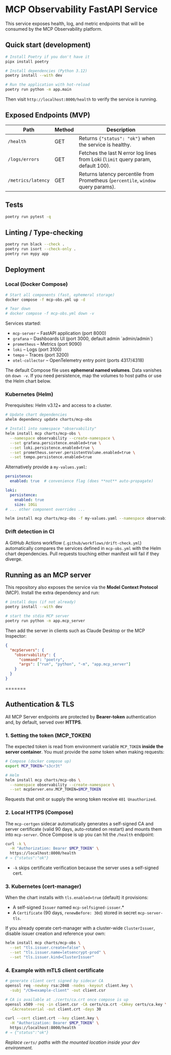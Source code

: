 # MCP Observability FastAPI Service

This service exposes health, log, and metric endpoints that will be consumed by the MCP Observability platform.

## Quick start (development)

```bash
# Install Poetry if you don't have it
pipx install poetry

# Install dependencies (Python 3.12)
poetry install --with dev

# Run the application with hot-reload
poetry run python -m app.main
```

Then visit `http://localhost:8000/health` to verify the service is running.

## Exposed Endpoints (MVP)

| Path | Method | Description |
|------|--------|-------------|
| `/health` | GET | Returns `{"status": "ok"}` when the service is healthy. |
| `/logs/errors` | GET | Fetches the last N error log lines from Loki (`limit` query param, default 100). |
| `/metrics/latency` | GET | Returns latency percentile from Prometheus (`percentile`, `window` query params). |

## Tests

```bash
poetry run pytest -q
```

## Linting / Type-checking

```bash
poetry run black --check .
poetry run isort --check-only .
poetry run mypy app
```

## Deployment

### Local (Docker Compose)

```bash
# Start all components (fast, ephemeral storage)
docker compose -f mcp-obs.yml up -d

# Tear down
# docker compose -f mcp-obs.yml down -v
```

Services started:
* `mcp-server` – FastAPI application (port 8000)
* `grafana` – Dashboards UI (port 3000, default admin \`admin/admin\`)
* `prometheus` – Metrics (port 9090)
* `loki` – Logs (port 3100)
* `tempo` – Traces (port 3200)
* `otel-collector` – OpenTelemetry entry point (ports 4317/4318)

The default Compose file uses **ephemeral named volumes**. Data vanishes on `down -v`. If you need persistence, map the volumes to host paths or use the Helm chart below.

### Kubernetes (Helm)

Prerequisites: Helm v3.12+ and access to a cluster.

```bash
# Update chart dependencies
ahelm dependency update charts/mcp-obs

# Install into namespace "observability"
helm install mcp charts/mcp-obs \
  --namespace observability --create-namespace \
  --set grafana.persistence.enabled=true \
  --set loki.persistence.enabled=true \
  --set prometheus.server.persistentVolume.enabled=true \
  --set tempo.persistence.enabled=true
```

Alternatively provide a `my-values.yaml`:

```yaml
persistence:
  enabled: true  # convenience flag (does **not** auto-propagate)

loki:
  persistence:
    enabled: true
    size: 10Gi
# ... other component overrides ...
```

```bash
helm install mcp charts/mcp-obs -f my-values.yaml --namespace observability --create-namespace
```

### Drift detection in CI
A GitHub Actions workflow (`.github/workflows/drift-check.yml`) automatically compares the services defined in `mcp-obs.yml` with the Helm chart dependencies. Pull requests touching either manifest will fail if they diverge. 

## Running as an MCP server

This repository also exposes the service via the **Model Context Protocol** (MCP). Install the extra dependency and run:

```bash
# install deps (if not already)
poetry install --with dev

# start the stdio MCP server
poetry run python -m app.mcp_server
```

Then add the server in clients such as Claude Desktop or the MCP Inspector:

```json
{
  "mcpServers": {
    "observability": {
      "command": "poetry",
      "args": ["run", "python", "-m", "app.mcp_server"]
    }
  }
}
```
=======
## Authentication & TLS

All MCP Server endpoints are protected by **Bearer-token** authentication and, by default, served over **HTTPS**.

### 1. Setting the token (MCP_TOKEN)

The expected token is read from environment variable `MCP_TOKEN` **inside the server container**.  You must
provide the *same* token when making requests:

```bash
# Compose (docker compose up)
export MCP_TOKEN="s3cr3t"

# Helm
helm install mcp charts/mcp-obs \
  --namespace observability --create-namespace \
  --set mcpServer.env.MCP_TOKEN=$MCP_TOKEN
```

Requests that omit or supply the wrong token receive `401 Unauthorized`.

### 2. Local HTTPS (Compose)

The `mcp-certgen` sidecar automatically generates a self-signed CA and server certificate (valid 90 days, auto-rotated on restart) and mounts them into `mcp-server`.  Once Compose is up you can hit the `/health` endpoint:

```bash
curl -k \
  -H "Authorization: Bearer $MCP_TOKEN" \
  https://localhost:8000/health
# → {"status":"ok"}
```

* `-k` skips certificate verification because the server uses a self-signed cert.

### 3. Kubernetes (cert-manager)

When the chart installs with `tls.enabled=true` (default) it provisions:

* A self-signed `Issuer` named `mcp-selfsigned-issuer`.*
* A `Certificate` (90 days, `renewBefore: 30d`) stored in secret `mcp-server-tls`.

If you already operate cert-manager with a cluster-wide `ClusterIssuer`, disable issuer creation and reference your own:

```bash
helm install mcp charts/mcp-obs \
  --set "tls.issuer.create=false" \
  --set "tls.issuer.name=letsencrypt-prod" \
  --set "tls.issuer.kind=ClusterIssuer"
```

### 4. Example with mTLS client certificate

```bash
# generate client cert signed by sidecar CA
openssl req -newkey rsa:2048 -nodes -keyout client.key \
  -subj "/CN=example-client" -out client.csr

# CA is available at ./certs/ca.crt once compose is up
openssl x509 -req -in client.csr -CA certs/ca.crt -CAkey certs/ca.key \
  -CAcreateserial -out client.crt -days 30

curl --cert client.crt --key client.key \
  -H "Authorization: Bearer $MCP_TOKEN" \
  https://localhost:8000/health
# → {"status":"ok"}
```

*Replace `certs/` paths with the mounted location inside your dev environment.*

